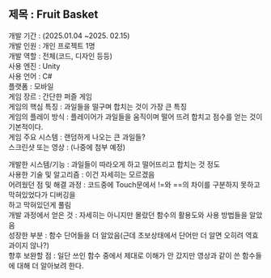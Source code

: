 
## 제목 : Fruit Basket  
개발 기간 : (2025.01.04 ~2025. 02.15)  
개발 인원 : 개인 프로젝트 1명  
개발 역할 : 전체(코드, 디자인 등등)  
사용 엔진 : Unity  
사용 언어 : C#  
플랫폼 : 모바일  
게임 장르 : 간단한 퍼즐 게임  
게임의 핵심 특징 : 과일들을 떨구며 합치는 것이 가장 큰 특징  
게임의 플레이 방식 : 플레이어가 과일들을 움직이며 떨어 뜨려 합치고 점수를 얻는 것이 기본적이다.  
게임 주요 시스템 : 랜덤하게 나오는 큰 과일들?  
스크린샷 또는 영상 : (나중에 첨부 예정)  

개발한 시스템/기능 : 과일들이 따라오게 하고 떨어뜨리고 합치는 것 정도  
사용한 기술 및 알고리즘 : 이건 자세히는 모르겠음  
어려웠던 점 및 해결 과정 : 코드중에 Touch문에서 !=와 ==의 차이를 구분하지 못하고 막혀있었다가 디버깅을  
하고 막혀있던게 풀림  
개발 과정에서 얻은 것 : 자세히는 아니지만 몰랐던 함수의 활용도와 사용 방법들을 알았음  
성장한 부분 : 함수 단어들을 더 알았음(근데 초보상태에서 단어만 더 알면 오히려 역효과이지 않나?)  
향후 보완할 점 : 일단 쓰인 함수 중에서 제대로 이해가 안 갔지만 영상과 같이 쓴 함수들에 대해 더 알아보려 한다.